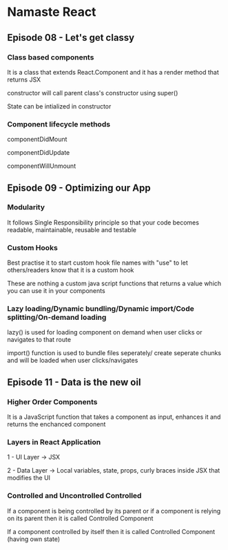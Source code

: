 # Namaste React

## Episode 08 - Let's get classy

### Class based components
It is a class that extends React.Component and it has a render method that returns JSX

constructor will call parent class's constructor using super()

State can be intialized in constructor


### Component lifecycle methods
componentDidMount

componentDidUpdate

componentWillUnmount

## Episode 09 - Optimizing our App


### Modularity

It follows Single Responsibility principle so that your code becomes readable, maintainable, reusable and testable 

### Custom Hooks

Best practise it to start custom hook file names with "use" to let others/readers know that it is a custom hook

These are nothing a custom java script functions that returns a value which you can use it in your components

### Lazy loading/Dynamic bundling/Dynamic import/Code splitting/On-demand loading

lazy() is used for loading component on demand when user clicks or navigates to that route

import() function is used to bundle files seperately/ create seperate chunks and will be loaded when user clicks/navigates

## Episode 11 - Data is the new oil

### Higher Order Components

It is a JavaScript function that takes a component as input, enhances it and returns the enchanced component

### Layers in React Application

1 - UI Layer -> JSX 

2 - Data Layer -> Local variables, state, props, curly braces inside JSX that modifies the UI


### Controlled and Uncontrolled Controlled

If a component is being controlled by its parent or if a component is relying on its parent then it is called Controlled Component

If a component controlled by itself then it is called Controlled Component (having own state)
